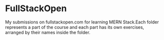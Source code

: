 # FullStackOpen
My submissions on fullstackopen.com for learning MERN Stack.Each folder represents a part of the course and each part has its own exercises, arranged by their names inside the folder.
